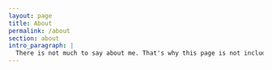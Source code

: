 ```yaml
---
layout: page
title: About
permalink: /about
section: about
intro_paragraph: |
  There is not much to say about me. That's why this page is not included in the navigation.
---
```

